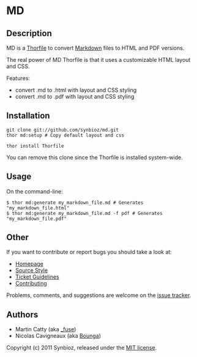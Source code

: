 MD
==

Description
-----------

MD is a [Thorfile](https://github.com/wycats/thor) to convert [Markdown](http://daringfireball.net/projects/markdown/syntax) files to HTML and PDF versions.

The real power of MD Thorfile is that it uses a customizable HTML layout and CSS.

Features:

- convert .md to .html with layout and CSS styling
- convert .md to .pdf with layout and CSS styling

Installation
------------
  
    git clone git://github.com/synbioz/md.git
    thor md:setup # Copy default layout and css
    
    thor install Thorfile
    
You can remove this clone since the Thorfile is installed system-wide.

Usage
-----

On the command-line:

    $ thor md:generate my_markdown_file.md # Generates "my_markdown_file.html"
    $ thor md:generate my_markdown_file.md -f pdf # Generates "my_markdown_file.pdf"
    
Other
-----

If you want to contribute or report bugs you should take a look at:
                     
- [Homepage](https://github.com/synbioz/md)
- [Source Style](https://github.com/synbioz/guidelines/tree/ruby)
- [Ticket Guidelines](https://github.com/synbioz/md/wiki/TicketGuidelines)
- [Contributing](https://github.com/synbioz/md/wiki/Contributing)

Problems, comments, and suggestions are welcome on the [issue tracker](https://github.com/synbioz/md/issues).

Authors
-------

- Martin Catty (aka [\_fuse](https://twitter.com/_fuse))
- Nicolas Cavigneaux (aka [Bounga](https://twitter.com/Bounga))

Copyright (c) 2011 Synbioz, released under the [MIT license](http://creativecommons.org/licenses/MIT/).
